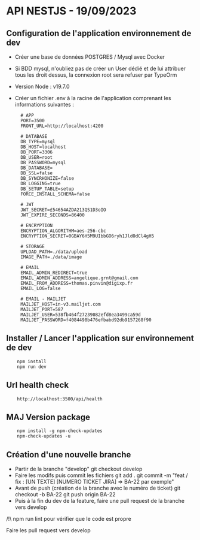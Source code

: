 # API NESTJS - 19/09/2023

## Configuration de l'application environnement de dev
- Créer une base de données POSTGRES / Mysql avec Docker
- Si BDD mysql, n'oubliez pas de créer un User dédié et de lui attribuer tous les droit dessus, la connexion root sera refuser par TypeOrm
- Version Node : v19.7.0
- Créer un fichier .env à la racine de l'application comprenant les informations suivantes :

        # APP
        PORT=3500
        FRONT_URL=http://localhost:4200
        
        # DATABASE
        DB_TYPE=mysql
        DB_HOST=localhost
        DB_PORT=3306
        DB_USER=root
        DB_PASSWORD=mysql
        DB_DATABASE=
        DB_SSL=false
        DB_SYNCRHONIZE=false
        DB_LOGGING=true
        DB_SETUP_TABLE=setup
        FORCE_INSTALL_SCHEMA=false

        # JWT
        JWT_SECRET=£54654AZDA213QS1D3oIO
        JWT_EXPIRE_SECONDS=86400

        # ENCRYPTION
        ENCRYPTION_ALGORITHM=aes-256-cbc
        ENCRYPTION_SECRET=0GBAY6H5M9UIbbGO6ryh1JldOdCl4gH5

        # STORAGE
        UPLOAD_PATH=./data/upload
        IMAGE_PATH=./data/image

        # EMAIL
        EMAIL_ADMIN_REDIRECT=true
        EMAIL_ADMIN_ADDRESS=angelique.grnt@gmail.com
        EMAIL_FROM_ADDRESS=thomas.pinvin@digixp.fr
        EMAIL_LOG=false

        # EMAIL - MAILJET
        MAILJET_HOST=in-v3.mailjet.com
        MAILJET_PORT=587
        MAILJET_USER=538fb464f27239082efd8ea3499ca59d
        MAILJET_PASSWORD=f4084498b476efbabd92db9157268f90

## Installer / Lancer l'application sur environnement de dev

        npm install
        npm run dev

## Url health check

        http://localhost:3500/api/health 

## MAJ Version package
        
        npm install -g npm-check-updates
        npm-check-updates -u

## Création d'une nouvelle branche
- Partir de la branche "develop"
        git checkout develop
- Faire les modifs puis commit les fichiers
        git add .
        git commit -m "feat / fix : [UN TEXTE] [NUMERO TICKET JIRA] => BA-22 par exemple"
- Avant de push (création de la branche avec le numéro de ticket)
        git checkout -b BA-22
        git push origin BA-22
- Puis à la fin du dev de la feature, faire une pull request de la branche vers develop

/!\  npm run lint pour vérifier que le code est propre

Faire les pull request vers develop